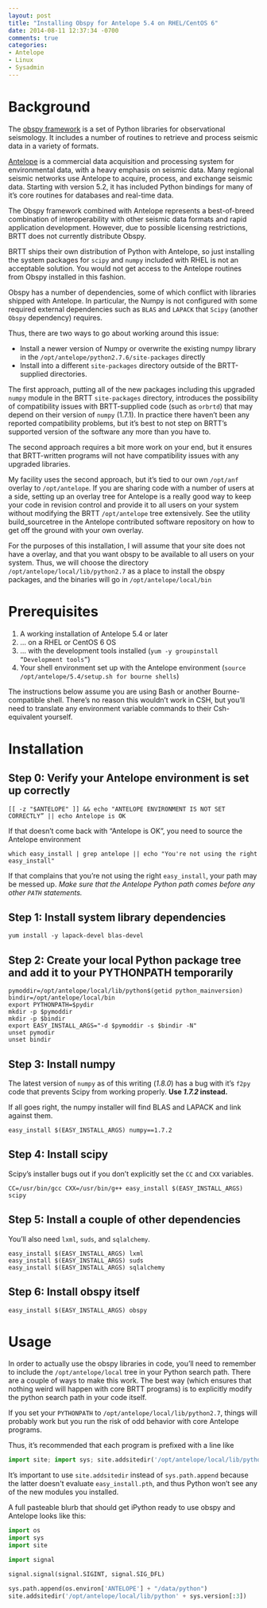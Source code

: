 ```yaml
---
layout: post
title: "Installing Obspy for Antelope 5.4 on RHEL/CentOS 6"
date: 2014-08-11 12:37:34 -0700
comments: true
categories:
- Antelope
- Linux
- Sysadmin
---
```


# Background


The [obspy framework](obspy.org) is a set of Python libraries for observational seismology. It includes a number of routines to retrieve and process seismic data in a variety of formats.

[Antelope](brtt.com) is a commercial data acquisition and processing system for environmental data, with a heavy emphasis on seismic data. Many regional seismic networks use Antelope to acquire, process, and exchange seismic data. Starting with version 5.2, it has included Python bindings for many of it’s core routines for databases and real-time data.

The Obspy framework combined with Antelope represents a best-of-breed combination of interoperability with other seismic data formats and rapid application development. However, due to possible licensing restrictions, BRTT does not currently distribute Obspy.

BRTT ships their own distribution of Python with Antelope, so just installing the system packages for `scipy` and `numpy` included with RHEL is not an acceptable solution. You would not get access to the Antelope routines from Obspy installed in this fashion.

Obspy has a number of dependencies, some of which conflict with libraries shipped with Antelope. In particular, the Numpy is not configured with some required external dependencies such as `BLAS` and `LAPACK` that `Scipy` (another `Obspy` dependency) requires.

Thus, there are two ways to go about working around this issue:
 * Install a newer version of Numpy or overwrite the existing numpy library in the `/opt/antelope/python2.7.6/site-packages` directly
 * Install into a different `site-packages` directory outside of the BRTT-supplied directories.

The first approach, putting all of the new packages including this upgraded `numpy` module in the BRTT `site-packages` directory, introduces the possibility of compatibility issues with BRTT-supplied code (such as `orbrtd`) that may depend on their version of `numpy` (1.7.1). In practice there haven’t been any reported compatibility problems, but it’s best to not step on BRTT’s supported version of the software any more than you have to.

The second approach requires a bit more work on your end, but it ensures that BRTT-written programs will not have compatibility issues with any upgraded libraries.

My facility uses the second approach, but it’s tied to our own `/opt/anf` overlay to `/opt/antelope`. If you are sharing code with a number of users at a side, setting up an overlay tree for Antelope is a really good way to keep your code in revision control and provide it to all users on your system without modifying the BRTT `/opt/antelope` tree extensively. See the utility build_sourcetree in the Antelope contributed software repository on how to get off the ground with your own overlay.

For the purposes of this installation, I will assume that your site does not have a overlay, and that you want obspy to be available to all users on your system. Thus, we will choose the directory `/opt/antelope/local/lib/python2.7` as a place to install the obspy packages, and the binaries will go in `/opt/antelope/local/bin`

# Prerequisites

1. A working installation of Antelope 5.4 or later
2. ... on a RHEL or CentOS 6 OS
3. ... with the development tools installed (`yum -y groupinstall “Development tools”`)
4. Your shell environment set up with the Antelope environment (`source /opt/antelope/5.4/setup.sh for bourne shells`)

The instructions below assume you are using Bash or another Bourne-compatible shell. There’s no reason this wouldn’t work in CSH, but you’ll need to translate any environment variable commands to their Csh-equivalent yourself.

# Installation

## Step 0: Verify your Antelope environment is set up correctly

    [[ -z "$ANTELOPE" ]] && echo "ANTELOPE ENVIRONMENT IS NOT SET CORRECTLY” || echo Antelope is OK

If that doesn’t come back with “Antelope is OK”, you need to source the Antelope environment

    which easy_install | grep antelope || echo "You're not using the right easy_install"

If that complains that you’re not using the right `easy_install`, your path may be messed up. *Make sure that the Antelope Python path comes before any other `PATH` statements.*

## Step 1: Install system library dependencies

```shell
yum install -y lapack-devel blas-devel
```

## Step 2: Create your local Python package tree and add it to your PYTHONPATH temporarily

```shell
pymoddir=/opt/antelope/local/lib/python$(getid python_mainversion)
bindir=/opt/antelope/local/bin
export PYTHONPATH=$pydir
mkdir -p $pymoddir
mkdir -p $bindir
export EASY_INSTALL_ARGS="-d $pymoddir -s $bindir -N"
unset pymodir
unset bindir
```

## Step 3: Install numpy

The latest version of `numpy` as of this writing (*1.8.0*) has a bug with it’s `f2py` code that prevents Scipy from working properly. **Use *1.7.2* instead.**

If all goes right, the numpy installer will find BLAS and LAPACK and link against them.

```shell
easy_install $(EASY_INSTALL_ARGS) numpy==1.7.2
```

## Step 4: Install scipy

Scipy’s installer bugs out if you don’t explicitly set the `CC` and `CXX` variables.

```shell
CC=/usr/bin/gcc CXX=/usr/bin/g++ easy_install $(EASY_INSTALL_ARGS) scipy
```

## Step 5: Install a couple of other dependencies

You’ll also need `lxml`, `suds`, and `sqlalchemy`.

```shell
easy_install $(EASY_INSTALL_ARGS) lxml
easy_install $(EASY_INSTALL_ARGS) suds
easy_install $(EASY_INSTALL_ARGS) sqlalchemy
```

## Step 6: Install obspy itself

```shell
easy_install $(EASY_INSTALL_ARGS) obspy
```

# Usage

In order to actually use the obspy libraries in code, you’ll need to remember to include the `/opt/antelope/local` tree in your Python search path. There are a couple of ways to make this work. The best way (which ensures that nothing weird will happen with core BRTT programs) is to explicitly modify the python search path in your code itself.

If you set your `PYTHONPATH` to `/opt/antelope/local/lib/python2.7`, things will probably work but you run the risk of odd behavior with core Antelope programs.

Thus, it’s recommended that each program is prefixed with a line like

```python
import site; import sys; site.addsitedir('/opt/antelope/local/lib/python' + sys.version[:3])
```

It’s important to use `site.addsitedir` instead of `sys.path.append` because the latter doesn't evaluate `easy_install.pth`, and thus Python won’t see any of the new modules you installed.

A full pasteable blurb that should get iPython ready to use obspy and Antelope looks like this:

```python
import os
import sys
import site

import signal

signal.signal(signal.SIGINT, signal.SIG_DFL)

sys.path.append(os.environ['ANTELOPE'] + "/data/python")
site.addsitedir('/opt/antelope/local/lib/python' + sys.version[:3])
```
